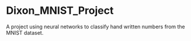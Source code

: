 # Dixon_MNIST_Project
A project using neural networks to classify hand written numbers from the MNIST dataset. 
